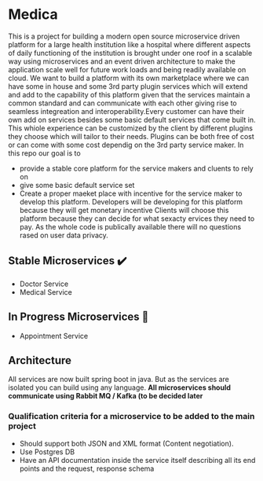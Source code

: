 # Medica

This is a project for building a modern open source microservice driven platform for a large health institution like a hospital where different aspects of daily functioning of the institution is brought under one roof in a scalable way using microservices and an event driven architecture to make the application scale well for future work loads and being readily available on cloud. We want to build a platform with its own marketplace where we can have some in house and some 3rd party plugin services which will extend and add to the capability of this platform given that the services maintain a common standard and can communicate with each other giving rise to seamless integreation and interoperability.Every customer can have their own add on services besides some basic default services that come built in. This whiole experience can be customized by the client by different plugins they choose which will tailor to their needs. Plugins can be both free of cost or can come with some cost dependig on the 3rd party service maker. In this repo our goal is to
- provide a stable core platform for the service makers and cluents to rely on
- give some basic default service set
- Create a proper maeket place with incentive for the service maker to develop this platform.
Developers will be developing for this platform because they will get monetary incentive
Clients will choose this platform because they can decide for what sexacty ervices they need to pay. As the whole code is publically available there will no questions rased on user data privacy.

## Stable Microservices ✔️

- Doctor Service
- Medical Service

## In Progress Microservices 🧪

- Appointment Service

## Architecture
All services are now built spring boot in java. But as the services are isolated you can build using any language.
**All microservices should communicate using Rabbit MQ / Kafka (to be decided later**

### Qualification criteria for a microservice to be added to the main project

- Should support both JSON and XML format (Content negotiation).
- Use Postgres DB
- Have an API documentation inside the service itself describing all its end points and the request, response schema

